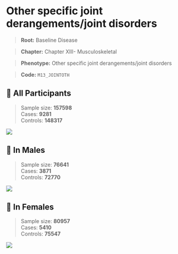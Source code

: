 # Other specific joint derangements/joint disorders

> **Root:** Baseline Disease  

> **Chapter:** Chapter XIII- Musculoskeletal  

> **Phenotype:** Other specific joint derangements/joint disorders  

> **Code:** `M13_JOINTOTH`

## 🧪 All Participants  
> Sample size: **157598**  
> Cases: **9281**  
> Controls: **148317**
<img src="/Disease/Figures/ALL/Incidence/M13_JOINTOTH.png"/>
<CsvTable src="/public/Disease/Data/ALL/Incidence/COX_M13_JOINTOTH.csv" label="🔍 View full results" />

## 👨 In Males  
> Sample size: **76641**  
> Cases: **3871**  
> Controls: **72770**
<img src="/Disease/Figures/Male/Incidence/M13_JOINTOTH.png"/>
<CsvTable src="/public/Disease/Data/Male/Incidence/COX_M13_JOINTOTH.csv" label="🔍 View full results" />

## 👩 In Females  
> Sample size: **80957**  
> Cases: **5410**  
> Controls: **75547**
<img src="/Disease/Figures/Female/Incidence/M13_JOINTOTH.png"/>
<CsvTable src="/public/Disease/Data/Female/Incidence/COX_M13_JOINTOTH.csv" label="🔍 View full results" />
